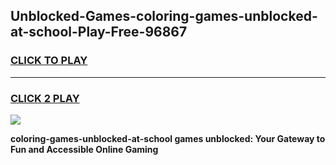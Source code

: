 
## Unblocked-Games-coloring-games-unblocked-at-school-Play-Free-96867
<h3>
<a href="https://premium76.site?title=coloring-games-unblocked-at-school&ref=18A1">CLICK TO PLAY</a></h3>
<hr>

<h3>
<a href="https://premium76.site?title=coloring-games-unblocked-at-school&ref=18A1">CLICK 2 PLAY</a>
  
</h3>

<a href="https://premium76.site?title=coloring-games-unblocked-at-school&ref=18A1"><img src="https://clearcache.store/games.png"></a>


**coloring-games-unblocked-at-school games unblocked: Your Gateway to Fun and Accessible Online Gaming**
